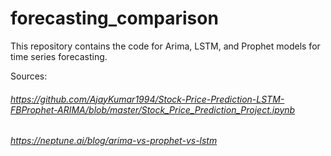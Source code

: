 # forecasting_comparison

This repository contains the code for Arima, LSTM, and Prophet models for time series forecasting.

Sources: 
###### https://github.com/AjayKumar1994/Stock-Price-Prediction-LSTM-FBProphet-ARIMA/blob/master/Stock_Price_Prediction_Project.ipynb
###### https://neptune.ai/blog/arima-vs-prophet-vs-lstm